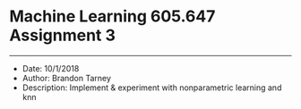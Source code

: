 # Machine Learning 605.647 Assignment 3
---
- Date: 10/1/2018
- Author: Brandon Tarney
- Description: Implement & experiment with nonparametric learning and knn 
